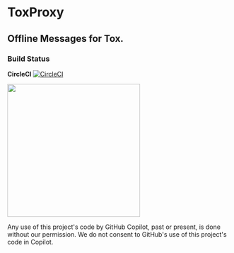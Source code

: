 # ToxProxy

<h2>Offline Messages for Tox.</h2>

### Build Status

**CircleCI** [![CircleCI](https://circleci.com/gh/zoff99/ToxProxy/tree/zoff99%2Ftweaks_001.svg?style=svg)](https://circleci.com/gh/zoff99/ToxProxy/tree/zoff99%2Ftweaks_001)<br>

<img height="300" src="https://raw.githubusercontent.com/zoff99/ToxProxy/zoff99/tweaks_001/pix/toxproxy_001_medium.jpg"></img><br>

Any use of this project's code by GitHub Copilot, past or present, is done
without our permission.  We do not consent to GitHub's use of this project's
code in Copilot.
